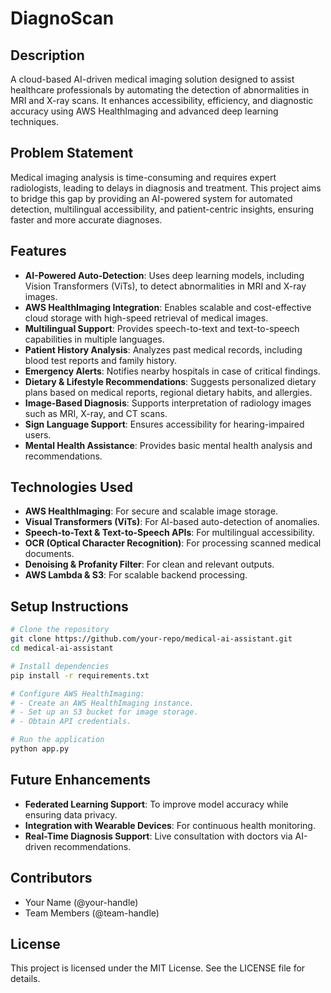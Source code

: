 # DiagnoScan 

## Description
A cloud-based AI-driven medical imaging solution designed to assist healthcare professionals by automating the detection of abnormalities in MRI and X-ray scans. It enhances accessibility, efficiency, and diagnostic accuracy using AWS HealthImaging and advanced deep learning techniques.

## Problem Statement
Medical imaging analysis is time-consuming and requires expert radiologists, leading to delays in diagnosis and treatment. This project aims to bridge this gap by providing an AI-powered system for automated detection, multilingual accessibility, and patient-centric insights, ensuring faster and more accurate diagnoses.

## Features
- **AI-Powered Auto-Detection**: Uses deep learning models, including Vision Transformers (ViTs), to detect abnormalities in MRI and X-ray images.
- **AWS HealthImaging Integration**: Enables scalable and cost-effective cloud storage with high-speed retrieval of medical images.
- **Multilingual Support**: Provides speech-to-text and text-to-speech capabilities in multiple languages.
- **Patient History Analysis**: Analyzes past medical records, including blood test reports and family history.
- **Emergency Alerts**: Notifies nearby hospitals in case of critical findings.
- **Dietary & Lifestyle Recommendations**: Suggests personalized dietary plans based on medical reports, regional dietary habits, and allergies.
- **Image-Based Diagnosis**: Supports interpretation of radiology images such as MRI, X-ray, and CT scans.
- **Sign Language Support**: Ensures accessibility for hearing-impaired users.
- **Mental Health Assistance**: Provides basic mental health analysis and recommendations.

## Technologies Used
- **AWS HealthImaging**: For secure and scalable image storage.
- **Visual Transformers (ViTs)**: For AI-based auto-detection of anomalies.
- **Speech-to-Text & Text-to-Speech APIs**: For multilingual accessibility.
- **OCR (Optical Character Recognition)**: For processing scanned medical documents.
- **Denoising & Profanity Filter**: For clean and relevant outputs.
- **AWS Lambda & S3**: For scalable backend processing.

## Setup Instructions
```sh
# Clone the repository
git clone https://github.com/your-repo/medical-ai-assistant.git
cd medical-ai-assistant

# Install dependencies
pip install -r requirements.txt

# Configure AWS HealthImaging:
# - Create an AWS HealthImaging instance.
# - Set up an S3 bucket for image storage.
# - Obtain API credentials.

# Run the application
python app.py
```

## Future Enhancements
- **Federated Learning Support**: To improve model accuracy while ensuring data privacy.
- **Integration with Wearable Devices**: For continuous health monitoring.
- **Real-Time Diagnosis Support**: Live consultation with doctors via AI-driven recommendations.

## Contributors
- Your Name (@your-handle)
- Team Members (@team-handle)

## License
This project is licensed under the MIT License. See the LICENSE file for details.

